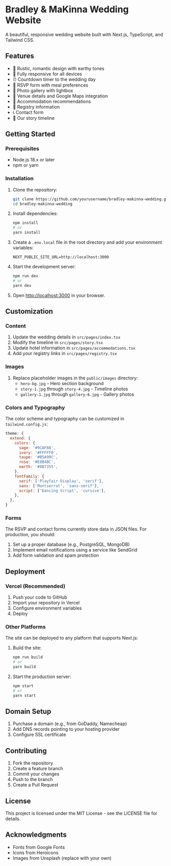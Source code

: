 # Bradley & MaKinna Wedding Website

A beautiful, responsive wedding website built with Next.js, TypeScript, and Tailwind CSS.

## Features

- 🎨 Rustic, romantic design with earthy tones
- 📱 Fully responsive for all devices
- ⏰ Countdown timer to the wedding day
- 📝 RSVP form with meal preferences
- 📸 Photo gallery with lightbox
- 📍 Venue details and Google Maps integration
- 🏨 Accommodation recommendations
- 🎁 Registry information
- 📞 Contact form
- 📖 Our story timeline

## Getting Started

### Prerequisites

- Node.js 18.x or later
- npm or yarn

### Installation

1. Clone the repository:
   ```bash
   git clone https://github.com/yourusername/bradley-makinna-wedding.git
   cd bradley-makinna-wedding
   ```

2. Install dependencies:
   ```bash
   npm install
   # or
   yarn install
   ```

3. Create a `.env.local` file in the root directory and add your environment variables:
   ```
   NEXT_PUBLIC_SITE_URL=http://localhost:3000
   ```

4. Start the development server:
   ```bash
   npm run dev
   # or
   yarn dev
   ```

5. Open [http://localhost:3000](http://localhost:3000) in your browser.

## Customization

### Content

1. Update the wedding details in `src/pages/index.tsx`
2. Modify the timeline in `src/pages/story.tsx`
3. Update hotel information in `src/pages/accommodations.tsx`
4. Add your registry links in `src/pages/registry.tsx`

### Images

1. Replace placeholder images in the `public/images` directory:
   - `hero-bg.jpg` - Hero section background
   - `story-1.jpg` through `story-4.jpg` - Timeline photos
   - `gallery-1.jpg` through `gallery-6.jpg` - Gallery photos

### Colors and Typography

The color scheme and typography can be customized in `tailwind.config.js`:

```js
theme: {
  extend: {
    colors: {
      sage: '#9CAF88',
      ivory: '#FFFFF0',
      taupe: '#B5A99C',
      rose: '#E8B4BC',
      earth: '#8B7355',
    },
    fontFamily: {
      serif: ['Playfair Display', 'serif'],
      sans: ['Montserrat', 'sans-serif'],
      script: ['Dancing Script', 'cursive'],
    },
  },
}
```

### Forms

The RSVP and contact forms currently store data in JSON files. For production, you should:

1. Set up a proper database (e.g., PostgreSQL, MongoDB)
2. Implement email notifications using a service like SendGrid
3. Add form validation and spam protection

## Deployment

### Vercel (Recommended)

1. Push your code to GitHub
2. Import your repository in Vercel
3. Configure environment variables
4. Deploy

### Other Platforms

The site can be deployed to any platform that supports Next.js:

1. Build the site:
   ```bash
   npm run build
   # or
   yarn build
   ```

2. Start the production server:
   ```bash
   npm start
   # or
   yarn start
   ```

## Domain Setup

1. Purchase a domain (e.g., from GoDaddy, Namecheap)
2. Add DNS records pointing to your hosting provider
3. Configure SSL certificate

## Contributing

1. Fork the repository
2. Create a feature branch
3. Commit your changes
4. Push to the branch
5. Create a Pull Request

## License

This project is licensed under the MIT License - see the LICENSE file for details.

## Acknowledgments

- Fonts from Google Fonts
- Icons from Heroicons
- Images from Unsplash (replace with your own)

